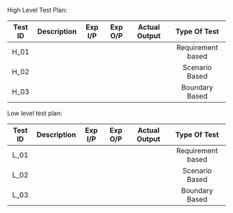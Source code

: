 High Level Test Plan:

|Test ID|                            Description                           |  Exp I/P   |  Exp O/P  |  Actual Output |  Type Of Test   |
|:-----:|:----------------------------------------------------------------:|:----------:|:---------:|:--------------:|:---------------:|
| H_01  |                                                                  |            |           |                |Requirement based|
| H_02  |                                                                  |            |           |                |Scenario Based   |
| H_03  |                                                                  |            |           |                |Boundary Based   |
        


Low level test plan:

|Test ID|                            Description                           |  Exp I/P   |  Exp O/P  |  Actual Output |  Type Of Test   |
|:-----:|:----------------------------------------------------------------:|:----------:|:---------:|:--------------:|:---------------:|
| L_01  |                                                                  |            |           |                |Requirement based|
| L_02  |                                                                  |            |           |                |Scenario Based   |
| L_03  |                                                                  |            |           |                |Boundary Based   |


